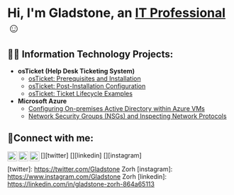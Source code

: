 <h1>Hi, I'm Gladstone, an <a href="https://www.linkedin.com/in/gladstone-zorh-864a65113/">IT Professional</a>☺</h1>

<h2>👨‍💻 Information Technology Projects:</h2>

- <b>osTicket (Help Desk Ticketing System)</b>
  - [osTicket: Prerequisites and Installation](https://github.com/gladstonezorh/osticket-prereqs)
  - [osTicket: Post-Installation Configuration](https://github.com/gladstonezorh/post-install-config)
  - [osTicket: Ticket Lifecycle Examples](https://github.com/gladstonezorh/ticket-lifecycle)
- <b>Microsoft Azure</b>
  - [Configuring On-premises Active Directory within Azure VMs](https://github.com/gladstonezorh/configure-ad)
  - [Network Security Groups (NSGs) and Inspecting Network Protocols](https://github.com/gladstonezorh/azure-network-protocols)

<h2>🤳Connect with me:</h2>

[<img align="left" alt="Gladstonezorh| Twitter" width="22px" src="https://cdn.jsdelivr.net/npm/simple-icons@v3/icons/twitter.svg" />][twitter]
[<img align="left" alt="Gladstonezorh | LinkedIn" width="22px" src="https://cdn.jsdelivr.net/npm/simple-icons@v3/icons/linkedin.svg" />][linkedin]
[<img align="left" alt="Gladstonezorh | Instagram" width="22px" src="https://cdn.jsdelivr.net/npm/simple-icons@v3/icons/instagram.svg" />][instagram]

[twitter]: https://twitter.com/Gladstone Zorh
[instagram]: https://www.instagram.com/Gladstone Zorh
[linkedin]: https://linkedin.com/in/gladstone-zorh-864a65113



